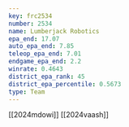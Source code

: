 ```yaml
---
key: frc2534
number: 2534
name: Lumberjack Robotics
epa_end: 17.07
auto_epa_end: 7.85
teleop_epa_end: 7.01
endgame_epa_end: 2.2
winrate: 0.4643
district_epa_rank: 45
district_epa_percentile: 0.5673
type: Team
---
```

[[2024mdowi]]
[[2024vaash]]
